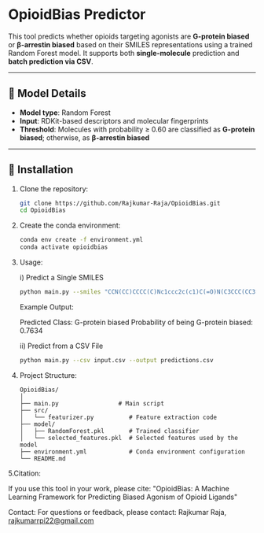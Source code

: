 # OpioidBias Predictor

This tool predicts whether opioids targeting agonists are **G-protein biased** or **β-arrestin biased** based on their SMILES representations using a trained Random Forest model. 
It supports both **single-molecule** prediction and **batch prediction via CSV**.

---

## 🧪 Model Details

- **Model type**: Random Forest
- **Input**: RDKit-based descriptors and molecular fingerprints
- **Threshold**: Molecules with probability ≥ 0.60 are classified as **G-protein biased**; otherwise, as **β-arrestin biased**

---

## 🔧 Installation

1. Clone the repository:
   ```bash
   git clone https://github.com/Rajkumar-Raja/OpioidBias.git
   cd OpioidBias

2. Create the conda environment:
   ```bash
   conda env create -f environment.yml
   conda activate opioidbias
   

3. Usage:
   
   i) Predict a Single SMILES
   ```bash
   python main.py --smiles "CCN(CC)CCCC(C)Nc1ccc2c(c1)C(=O)N(C3CCC(CC3)NC(=O)OC(C)(C)C)C2=O"
   ```
   Example Output:
   
   Predicted Class: G-protein biased
   Probability of being G-protein biased: 0.7634

   ii)  Predict from a CSV File
   ```bash
   python main.py --csv input.csv --output predictions.csv

5. Project Structure:
   ```
   OpioidBias/
   │
   ├── main.py                 # Main script
   ├── src/
   │   └── featurizer.py          # Feature extraction code
   ├── model/
   │   ├── RandomForest.pkl       # Trained classifier
   │   └── selected_features.pkl  # Selected features used by the model
   ├── environment.yml            # Conda environment configuration
   └── README.md
   ```
5.Citation:

  If you use this tool in your work, please cite:
  "OpioidBias: A Machine Learning Framework for Predicting Biased Agonism of Opioid Ligands"

Contact:
For questions or feedback, please contact:
Rajkumar Raja,
rajkumarrpi22@gmail.com
